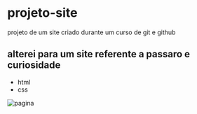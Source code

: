 # projeto-site
 projeto de um site criado durante um curso de git e github
 ## alterei para um site referente a passaro e curiosidade
 - html
 - css

![pagina](https://github.com/dorffdaniel/projeto-site/assets/157518994/1753d99b-643f-4883-8c40-9ff996eb4957)
